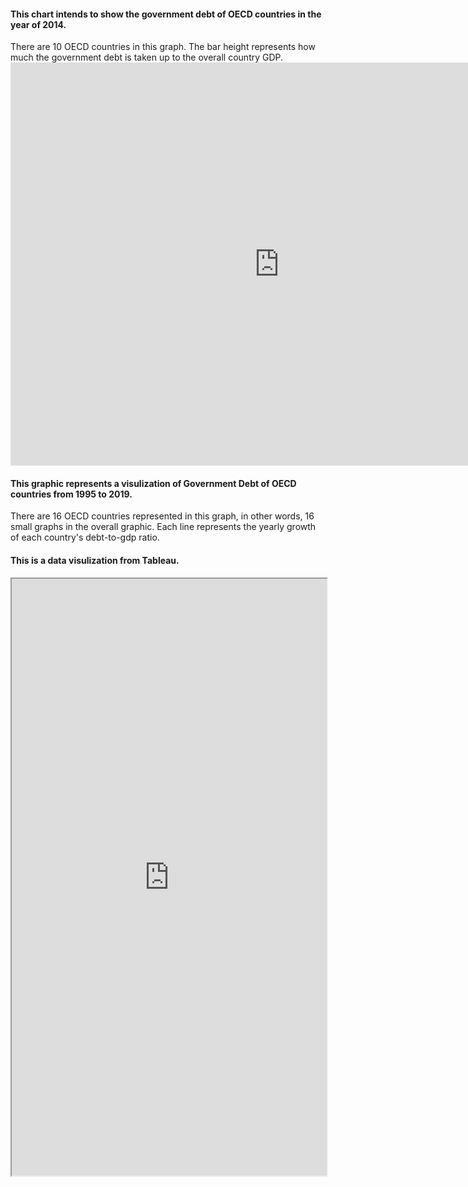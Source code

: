 <h4 class="h3">This chart intends to show the government debt of OECD countries in the year of 2014.</h4>
There are 10 OECD countries in this graph. The bar height represents how much the government debt is taken up to the overall country GDP. 
<iframe src="https://data.oecd.org/chart/65JX" width="860" height="645" style="border: 0" mozallowfullscreen="true" webkitallowfullscreen="true" allowfullscreen="true"><a href="https://data.oecd.org/chart/65JX" target="_blank">OECD Chart: General government debt, Total, % of GDP, Annual, 2014</a></iframe>
<h4 class="h3">This graphic represents a visulization of Government Debt of OECD countries from 1995 to 2019.</h4>
There are 16 OECD countries represented in this graph, in other words, 16 small graphs in the overall graphic. Each line represents the yearly growth of each country's debt-to-gdp ratio.
<div class="flourish-embed flourish-chart" data-src="visualisation/3747790" data-url="https://flo.uri.sh/visualisation/3747790/embed" aria-label=""><script src="https://public.flourish.studio/resources/embed.js"></script></div>
<h4 class="h3"> This is a data visulization from Tableau.</h4>
<iframe src="https://public.tableau.com/views/Book1_16003061695650/Sheet1?:language=en&:display_count=y&publish=yes&:origin=viz_share_link&:showVizHome=no&:embed=true"
 width="100%" height="955"></iframe>
